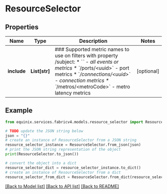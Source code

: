 # ResourceSelector


## Properties

Name | Type | Description | Notes
------------ | ------------- | ------------- | -------------
**include** | **List[str]** | ### Supported metric names to use on filters with property /subject:   * &#x60;*&#x60; - all events or metrics   * &#x60;*/ports/&lt;uuid&gt;&#x60; - port metrics   * &#x60;*/connections/&lt;uuid&gt;&#x60; - connection metrics   * &#x60;*/metros/&lt;metroCode&gt;&#x60; - metro latency metrics  | [optional] 

## Example

```python
from equinix.services.fabricv4.models.resource_selector import ResourceSelector

# TODO update the JSON string below
json = "{}"
# create an instance of ResourceSelector from a JSON string
resource_selector_instance = ResourceSelector.from_json(json)
# print the JSON string representation of the object
print(ResourceSelector.to_json())

# convert the object into a dict
resource_selector_dict = resource_selector_instance.to_dict()
# create an instance of ResourceSelector from a dict
resource_selector_from_dict = ResourceSelector.from_dict(resource_selector_dict)
```
[[Back to Model list]](../README.md#documentation-for-models) [[Back to API list]](../README.md#documentation-for-api-endpoints) [[Back to README]](../README.md)


